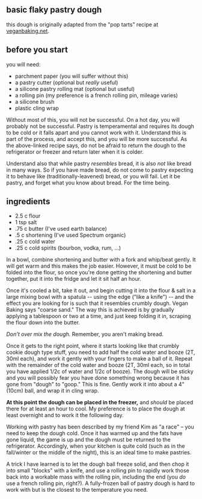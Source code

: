 basic flaky pastry dough
---
this dough is originally adapted from the "pop tarts" recipe at [veganbaking.net](http://www.veganbaking.net/recipes/pastries/strawberry-pop-tarts).

before you start
---
you will need:

- parchment paper (you will suffer without this)
- a pastry cutter (optional but *really* useful)
- a silicone pastry rolling mat (optional but useful)
- a rolling pin (my preference is a french rolling pin, mileage varies)
- a silicone brush
- plastic cling wrap

Without most of this, you will not be successful. On a hot day, you will probably not be successful. Pastry is temperamental and requires its dough to be cold or it falls apart and you cannot work with it. Understand this is part of the process, and accept this, and you will be more successful. As the above-linked recipe says, do not be afraid to return the dough to the refrigerator or freezer and return later when it is colder.

Understand also that while pastry *resembles* bread, it is also *not* like bread in many ways. So if you have made bread, do not come to pastry expecting it to behave like (traditionally-leavened) bread, or you will fail. Let it be pastry, and forget what you know about bread. For the time being.

ingredients
---
- 2.5 c flour
- 1 tsp salt
- .75 c butter (I've used earth balance)
- .5 c shortening (I've used Spectrum organic)
- .25 c cold water
- .25 c cold spirits (bourbon, vodka, rum, &hellip;)

In a bowl, combine shortening and butter with a fork and whip/beat gently. It will get warm and this makes the job easier. However, it must be cold to be folded into the flour, so once you're done getting the shortening and butter together, put it into the fridge and let it sit half an hour.

Once it's cooled a bit, take it out, and begin cutting it into the flour & salt in a large mixing bowl with a spatula -- using the edge ("like a knife") -- and the effect you are looking for is such that it resembles crumbly dough. Vegan Baking says "coarse sand." The way this is achieved is by gradually applying a tablespoon or two at a time, and just keep folding it in, scraping the flour down into the butter.

*Don't over mix the dough.* Remember, you aren't making bread.

Once it gets to the right point, where it starts looking like that crumbly cookie dough type stuff, you need to add half the cold water and booze (2T, 30ml each), and work it gently with your fingers to make a ball of it. Repeat with the remainder of the cold water and booze (2T, 30ml each, so in total you have applied 1/2c of water and 1/2c of booze). The dough will be sticky and you will possibly fear you have done something wrong because it has gone from "dough" to "goop." This is fine. Gently work it into about a 4" (10cm) ball, and wrap it in cling wrap.

**At this point the dough can be placed in the freezer,** and *should* be placed there for at least an hour to cool. My preference is to place the dough at least overnight and to work it the following day.

Working with pastry has been described by my friend Kim as "a race" – you need to keep the dough cold. Once it has warmed up and the fats have gone liquid, the game is up and the dough must be returned to the refrigerator. Accordingly, when your kitchen is quite cold (such as in the fall/winter or the middle of the night), this is an ideal time to make pastries.

A trick I have learned is to let the dough ball freeze solid, and then chop it into small "blocks" with a knife, and use a rolling pin to rapidly work those back into a workable mass with the rolling pin, including the end (you *do* use a french rolling pin, right?). A fully-frozen ball of pastry dough is hard to work with but is the closest to the temperature you need.
